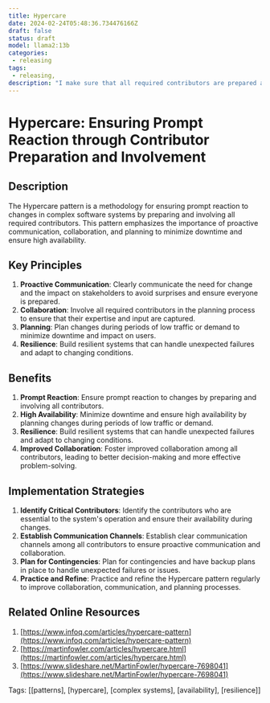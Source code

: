 ```yaml
---
title: Hypercare
date: 2024-02-24T05:48:36.734476166Z
draft: false
status: draft
model: llama2:13b
categories: 
 - releasing
tags: 
 - releasing, 
description: "I make sure that all required contributors are prepared and involved during a change on my systems to ensure prompt reaction​."
---
```



Hypercare: Ensuring Prompt Reaction through Contributor Preparation and Involvement
==============================================================================

Description
------------

The Hypercare pattern is a methodology for ensuring prompt reaction to changes in complex software systems by preparing and involving all required contributors. This pattern emphasizes the importance of proactive communication, collaboration, and planning to minimize downtime and ensure high availability.

Key Principles
-----------------

1. **Proactive Communication**: Clearly communicate the need for change and the impact on stakeholders to avoid surprises and ensure everyone is prepared.
2. **Collaboration**: Involve all required contributors in the planning process to ensure that their expertise and input are captured.
3. **Planning**: Plan changes during periods of low traffic or demand to minimize downtime and impact on users.
4. **Resilience**: Build resilient systems that can handle unexpected failures and adapt to changing conditions.

Benefits
--------

1. **Prompt Reaction**: Ensure prompt reaction to changes by preparing and involving all contributors.
2. **High Availability**: Minimize downtime and ensure high availability by planning changes during periods of low traffic or demand.
3. **Resilience**: Build resilient systems that can handle unexpected failures and adapt to changing conditions.
4. **Improved Collaboration**: Foster improved collaboration among all contributors, leading to better decision-making and more effective problem-solving.

Implementation Strategies
-------------------------

1. **Identify Critical Contributors**: Identify the contributors who are essential to the system's operation and ensure their availability during changes.
2. **Establish Communication Channels**: Establish clear communication channels among all contributors to ensure proactive communication and collaboration.
3. **Plan for Contingencies**: Plan for contingencies and have backup plans in place to handle unexpected failures or issues.
4. **Practice and Refine**: Practice and refine the Hypercare pattern regularly to improve collaboration, communication, and planning processes.

Related Online Resources
-------------------------

1. [https://www.infoq.com/articles/hypercare-pattern](https://www.infoq.com/articles/hypercare-pattern)
2. [https://martinfowler.com/articles/hypercare.html](https://martinfowler.com/articles/hypercare.html)
3. [https://www.slideshare.net/MartinFowler/hypercare-7698041](https://www.slideshare.net/MartinFowler/hypercare-7698041)

Tags: [[patterns], [hypercare], [complex systems], [availability], [resilience]]